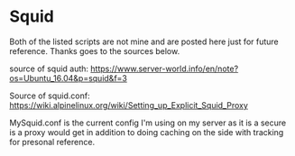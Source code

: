 # Squid
Both of the listed scripts are not mine and are posted here just for future reference.
Thanks goes to the sources below.

source of squid auth: https://www.server-world.info/en/note?os=Ubuntu_16.04&p=squid&f=3

Source of squid.conf: https://wiki.alpinelinux.org/wiki/Setting_up_Explicit_Squid_Proxy

MySquid.conf is the current config I'm using on my server as it is a secure is a proxy would get in addition to doing caching on the side with tracking for presonal reference.
